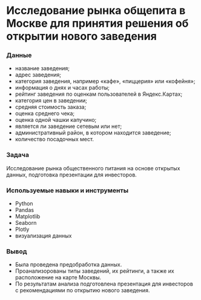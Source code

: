 # Исследование рынка общепита в Москве для принятия решения об открытии нового заведения

### Данные
* название заведения;
* адрес заведения;
* категория заведения, например «кафе», «пиццерия» или «кофейня»;
* информация о днях и часах работы;
* рейтинг заведения по оценкам пользователей в Яндекс.Картах;
* категория цен в заведении;
* средняя стоимость заказа;
* оценка среднего чека;
* оценка одной чашки капучино;
* является ли заведение сетевым или нет;
* административный район, в котором находится заведение;
* количество посадочных мест.

### Задача
Исследование рынка общественного питания на основе открытых данных, подготовка презентации для инвесторов.

### Используемые навыки и инструменты
* Python
* Pandas
* Matplotlib
* Seaborn
* Plotly
* визуализация данных

### Вывод
* Была проведена предобработка данных.
* Проанализорованы типы заведений, их рейтинги, а также их расположение на карте Москвы.
* По результатам анализа подготовлена презентация для инвесторов с рекомендациями по открытию нового заведения.
